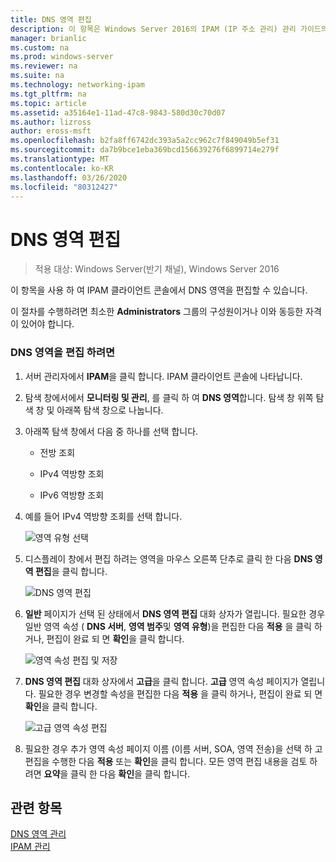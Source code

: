 ```yaml
---
title: DNS 영역 편집
description: 이 항목은 Windows Server 2016의 IPAM (IP 주소 관리) 관리 가이드의 일부입니다.
manager: brianlic
ms.custom: na
ms.prod: windows-server
ms.reviewer: na
ms.suite: na
ms.technology: networking-ipam
ms.tgt_pltfrm: na
ms.topic: article
ms.assetid: a35164e1-11ad-47c8-9843-580d30c70d07
ms.author: lizross
author: eross-msft
ms.openlocfilehash: b2fa8ff6742dc393a5a2cc962c7f849049b5ef31
ms.sourcegitcommit: da7b9bce1eba369bcd156639276f6899714e279f
ms.translationtype: MT
ms.contentlocale: ko-KR
ms.lasthandoff: 03/26/2020
ms.locfileid: "80312427"
---
```

# <a name="edit-a-dns-zone"></a>DNS 영역 편집

>적용 대상: Windows Server(반기 채널), Windows Server 2016

이 항목을 사용 하 여 IPAM 클라이언트 콘솔에서 DNS 영역을 편집할 수 있습니다.  
  
이 절차를 수행하려면 최소한 **Administrators** 그룹의 구성원이거나 이와 동등한 자격이 있어야 합니다.  
  
### <a name="to-edit-a-dns-zone"></a>DNS 영역을 편집 하려면  
  
1.  서버 관리자에서 **IPAM**을 클릭 합니다. IPAM 클라이언트 콘솔에 나타납니다.  
  
2.  탐색 창에서에서 **모니터링 및 관리**, 를 클릭 하 여 **DNS 영역**합니다. 탐색 창 위쪽 탐색 창 및 아래쪽 탐색 창으로 나눕니다.  
  
3.  아래쪽 탐색 창에서 다음 중 하나를 선택 합니다.  
  
    -   전방 조회  
  
    -   IPv4 역방향 조회  
  
    -   IPv6 역방향 조회  
  
4.  예를 들어 IPv4 역방향 조회를 선택 합니다.  
  
    ![영역 유형 선택](../../media/Edit-a-DNS-Zone/ipam_EditZone_01.jpg)  
  
5.  디스플레이 창에서 편집 하려는 영역을 마우스 오른쪽 단추로 클릭 한 다음 **DNS 영역 편집**을 클릭 합니다.  
  
    ![DNS 영역 편집](../../media/Edit-a-DNS-Zone/ipam_EditZone_02.jpg)  
  
6.  **일반** 페이지가 선택 된 상태에서 **DNS 영역 편집** 대화 상자가 열립니다. 필요한 경우 일반 영역 속성 ( **DNS 서버**, **영역 범주**및 **영역 유형**)을 편집한 다음 **적용** 을 클릭 하거나, 편집이 완료 되 면 **확인**을 클릭 합니다.  
  
    ![영역 속성 편집 및 저장](../../media/Edit-a-DNS-Zone/ipam_EditZone_03a.jpg)  
  
7.  **DNS 영역 편집** 대화 상자에서 **고급**을 클릭 합니다. **고급** 영역 속성 페이지가 열립니다. 필요한 경우 변경할 속성을 편집한 다음 **적용** 을 클릭 하거나, 편집이 완료 되 면 **확인**을 클릭 합니다.  
  
    ![고급 영역 속성 편집](../../media/Edit-a-DNS-Zone/ipam_EditZone_04a.jpg)  
  
8.  필요한 경우 추가 영역 속성 페이지 이름 (이름 서버, SOA, 영역 전송)을 선택 하 고 편집을 수행한 다음 **적용** 또는 **확인**을 클릭 합니다. 모든 영역 편집 내용을 검토 하려면 **요약**을 클릭 한 다음 **확인**을 클릭 합니다.  
  
## <a name="see-also"></a>관련 항목  
[DNS 영역 관리](DNS-Zone-Management.md)  
[IPAM 관리](Manage-IPAM.md)  
  


